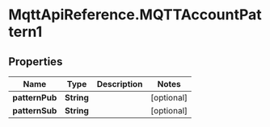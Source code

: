 # MqttApiReference.MQTTAccountPattern1

## Properties

Name | Type | Description | Notes
------------ | ------------- | ------------- | -------------
**patternPub** | **String** |  | [optional] 
**patternSub** | **String** |  | [optional] 



